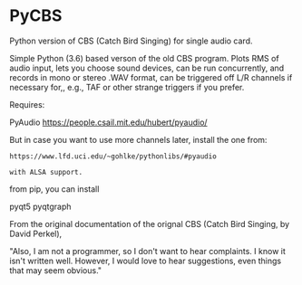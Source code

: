 # PyCBS
 Python version of CBS (Catch Bird Singing) for single audio card.



 Simple Python (3.6) based verson of the old CBS program.  Plots RMS of audio input, lets you choose sound devices, can be run  concurrently, and records in mono or stereo .WAV format, can be triggered off L/R channels if necessary for,, e.g., TAF or other strange triggers if you prefer. 

Requires: 

PyAudio
https://people.csail.mit.edu/hubert/pyaudio/

But in case you want to use more channels later, install the one from:

	https://www.lfd.uci.edu/~gohlke/pythonlibs/#pyaudio
	
	with ALSA support. 

from pip, you can install

pyqt5
pyqtgraph


From the original documentation of the orignal CBS (Catch Bird Singing, by David Perkel), 

"Also, I am not a programmer, so I don't want to hear complaints.  I know it
isn't written well.  However, I would love to hear suggestions, even things
that may seem obvious."
